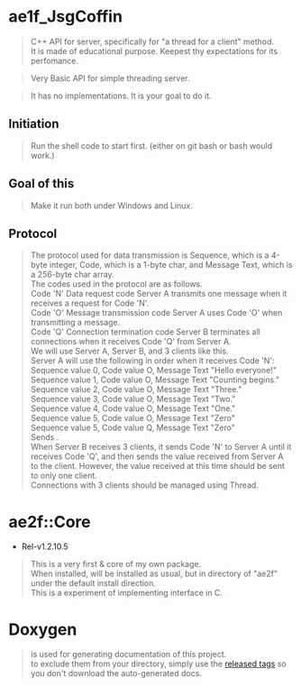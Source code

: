 # ae1f_JsgCoffin
> C++ API for server, specifically for "a thread for a client" method.  
> It is made of educational purpose. Keepest thy expectations for its perfomance.

> Very Basic API for simple threading server.

> It has no implementations. It is your goal to do it.

## Initiation
> Run the shell code to start first. (either on git bash or bash would work.)

## Goal of this
> Make it run both under Windows and Linux.

## Protocol
> The protocol used for data transmission is Sequence, which is a 4-byte integer, Code, which is a 1-byte char, and Message Text, which is a 256-byte char array.  
> The codes used in the protocol are as follows.  
> Code 'N' Data request code Server A transmits one message when it receives a request for Code 'N'.  
> Code 'O' Message transmission code Server A uses Code 'O' when transmitting a message.  
> Code 'Q' Connection termination code Server B terminates all connections when it receives Code 'Q' from Server A.  
> We will use Server A, Server B, and 3 clients like this.  
> Server A will use the following in order when it receives Code 'N':  
> Sequence value 0, Code value O, Message Text "Hello everyone!"  
> Sequence value 1, Code value O, Message Text "Counting begins."  
> Sequence value 2, Code value O, Message Text "Three."  
> Sequence value 3, Code value O, Message Text "Two."   
> Sequence value 4, Code value O, Message Text "One."  
> Sequence value 5, Code value O, Message Text "Zero"  
> Sequence value 5, Code value Q, Message Text "Zero"  
> Sends .  
> When Server B receives 3 clients, it sends Code 'N' to Server A until it receives Code 'Q', and then sends the value received from Server A to the client. However, the value received at this time should be sent to only one client.  
> Connections with 3 clients should be managed using Thread.  

# ae2f::Core
- Rel-v1.2.10.5

> This is a very first & core of my own package.  
> When installed, will be installed as usual, but in directory of "ae2f" under the default install direction.  
> This is a experiment of implementing interface in C.

# Doxygen
> is used for generating documentation of this project.  
> to exclude them from your directory, simply use the [released tags](https://github.com/yuisanae2f/ae2f_Core/releases) so you don't download the auto-generated docs.
